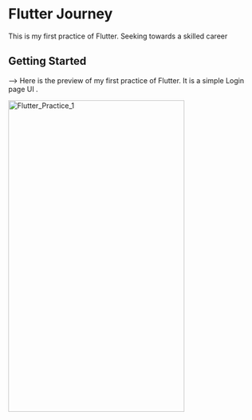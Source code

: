 # Flutter Journey

This is my first practice of Flutter. Seeking towards a skilled career
## Getting Started

--> Here is the preview of my first practice of Flutter. It is a simple Login page UI . 

   <img width="353" height="623" alt="Flutter_Practice_1" src="https://github.com/user-attachments/assets/7147abba-f687-4986-860e-ffd53577c885" />
